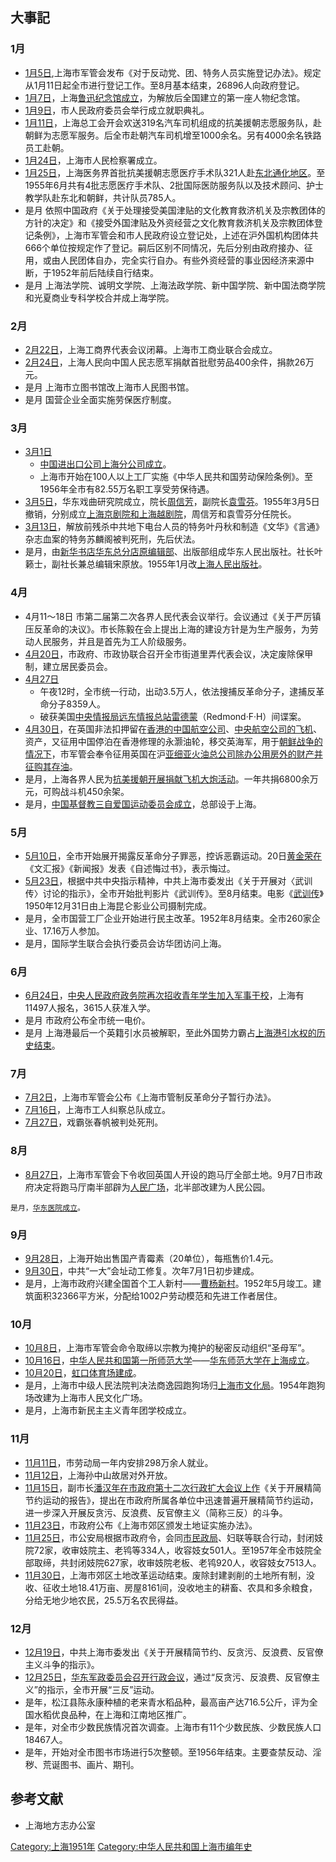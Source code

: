 ## 大事記

### 1月

  - [1月5日](../Page/1月5日.md "wikilink"),上海市军管会发布《对于反动党、团、特务人员实施登记办法》。规定从1月11日起全市进行登记工作。至8月基本结束，26896人向政府登记。
  - [1月7日](../Page/1月7日.md "wikilink")，上海[鲁迅纪念馆成立](../Page/鲁迅.md "wikilink")，为解放后全国建立的第一座人物纪念馆。
  - [1月9日](../Page/1月9日.md "wikilink")，市人民政府委员会举行成立就职典礼。
  - [1月11日](../Page/1月11日.md "wikilink")，上海总工会开会欢送319名汽车司机组成的抗美援朝志愿服务队，赴朝鲜为志愿军服务。后全市赴朝汽车司机增至1000余名。另有4000余名铁路员工赴朝。
  - [1月24日](../Page/1月24日.md "wikilink")，上海市人民检察署成立。
  - [1月25日](../Page/1月25日.md "wikilink")，上海医务界首批抗美援朝志愿医疗手术队321人赴[东北](../Page/中国东北地区.md "wikilink")[通化地区](https://zh.wikipedia.org/wiki/通化 "wikilink")。至1955年6月共有4批志愿医疗手术队、2批国际医防服务队以及技术顾问、护士教学队赴东北和朝鲜，共计队员785人。
  - 是月
    依照中国政府《关于处理接受美国津贴的文化教育救济机关及宗教团体的方针的决定》和《接受外国津贴及外资经营之文化教育救济机关及宗教团体登记条例》，上海市军管会和市人民政府设立登记处，上述在沪外国机构团体共666个单位按规定作了登记。嗣后区别不同情况，先后分别由政府接办、征用，或由人民团体自办，完全实行自办。有些外资经营的事业因经济来源中断，于1952年前后陆续自行结束。
  - 是月 上海法学院、诚明文学院、上海法政学院、新中国学院、新中国法商学院和光夏商业专科学校合并成上海学院。

### 2月

  - [2月22日](../Page/2月22日.md "wikilink")，上海工商界代表会议闭幕。上海市工商业联合会成立。
  - [2月24日](../Page/2月24日.md "wikilink")，上海人民向中国人民志愿军捐献首批慰劳品400余件，捐款26万元。
  - 是月 上海市立图书馆改上海市人民图书馆。
  - 是月 国营企业全面实施劳保医疗制度。

### 3月

  - [3月1日](../Page/3月1日.md "wikilink")
      - [中国进出口公司上海分公司成立](https://zh.wikipedia.org/wiki/中国进出口公司 "wikilink")。
      - 上海市开始在100人以上工厂实施《中华人民共和国劳动保险条例》。至1956年全市有82.55万名职工享受劳保待遇。
  - [3月5日](../Page/3月5日.md "wikilink")，华东戏曲研究院成立，院长[周信芳](../Page/周信芳.md "wikilink")，副院长[袁雪芬](../Page/袁雪芬.md "wikilink")。1955年3月5日撤销，分别成立[上海京剧院和](https://zh.wikipedia.org/wiki/上海京剧院 "wikilink")[上海越剧院](https://zh.wikipedia.org/wiki/上海越剧院 "wikilink")，周信芳和袁雪芬分任院长。
  - [3月13日](../Page/3月13日.md "wikilink")，解放前残杀中共地下电台人员的特务叶丹秋和制造《文华》《言通》杂志血案的特务苏麟阁被判死刑，先后伏法。
  - 是月，由[新华书店华东总分店原编辑部](../Page/新华书店.md "wikilink")、出版部组成华东人民出版社。社长叶籁士，副社长兼总编辑宋原放。1955年1月改[上海人民出版社](https://zh.wikipedia.org/wiki/上海人民出版社 "wikilink")。

### 4月

  - 4月11～18日
    市第二届第二次各界人民代表会议举行。会议通过《关于严厉镇压反革命的决议》。市长陈毅在会上提出上海的建设方针是为生产服务，为劳动人民服务，并且是首先为工人阶级服务。
  - [4月20日](../Page/4月20日.md "wikilink")，市政府、市政协联合召开全市街道里弄代表会议，决定废除保甲制，建立居民委员会。
  - [4月27日](../Page/4月27日.md "wikilink")
      - 午夜12时，全市统一行动，出动3.5万人，依法搜捕反革命分子，逮捕反革命分子8359人。
      - 破获美国[中央情报局远东情报总站雷德蒙](../Page/中央情报局.md "wikilink")（Redmond·F·H）间谍案。
  - [4月30日](../Page/4月30日.md "wikilink")，在英国非法扣押留在[香港的](../Page/香港.md "wikilink")[中国航空公司](https://zh.wikipedia.org/wiki/中国航空公司 "wikilink")、[中央航空公司的飞机](https://zh.wikipedia.org/wiki/中央航空公司 "wikilink")、资产，又征用中国停泊在香港修理的永灏油轮，移交英海军，用于[朝鲜战争的情况下](../Page/朝鲜战争.md "wikilink")，市军管会奉令征用英国在沪[亚细亚火油总公司除办公用房外的财产并征购其存油](https://zh.wikipedia.org/wiki/亚细亚火油总公司 "wikilink")。
  - 是月，上海各界人民为[抗美援朝开展捐献飞机大炮活动](https://zh.wikipedia.org/wiki/抗美援朝 "wikilink")。一年共捐6800余万元，可购战斗机450余架。
  - 是月，[中国基督教三自爱国运动委员会成立](../Page/中国基督教三自爱国运动委员会.md "wikilink")，总部设于上海。

### 5月

  - [5月10日](../Page/5月10日.md "wikilink")，全市开始展开揭露反革命分子罪恶，控诉恶霸运动。20日[黄金荣在](../Page/黄金荣.md "wikilink")《文汇报》《新闻报》发表《自述悔过书》，表示悔过。
  - [5月23日](../Page/5月23日.md "wikilink")，根据中共中央指示精神，中共上海市委发出《关于开展对〈武训传〉讨论的指示》，全市开始批判影片《武训传》。至8月结束。电影《[武训传](../Page/武训传.md "wikilink")》1950年12月31日由上海昆仑影业公司摄制完成。
  - 是月，全市国营工厂企业开始进行民主改革。1952年8月结束。全市260家企业、17.16万人参加。
  - 是月，国际学生联合会执行委员会访华团访问上海。

### 6月

  - [6月24日](../Page/6月24日.md "wikilink")，[中央人民政府](https://zh.wikipedia.org/wiki/中央人民政府 "wikilink")[政务院再次招收青年学生加入军事干校](https://zh.wikipedia.org/wiki/政务院 "wikilink")，上海有11497人报名，3615人获准入学。
  - 是月 市政府公布全市统一电价。
  - 是月 上海港最后一个英籍引水员被解职，至此外国势力霸占[上海港引水权的历史结束](../Page/上海港.md "wikilink")。

### 7月

  - [7月2日](../Page/7月2日.md "wikilink")，上海市军管会公布《上海市管制反革命分子暂行办法》。
  - [7月16日](https://zh.wikipedia.org/wiki/7月16日 "wikilink")，上海市工人纠察总队成立。
  - [7月27日](https://zh.wikipedia.org/wiki/7月27日 "wikilink")，戏霸张春帆被判处死刑。

### 8月

  - [8月27日](../Page/8月27日.md "wikilink")，上海市军管会下令收回英国人开设的跑马厅全部土地。9月7日市政府决定将跑马厅南半部辟为[人民广场](https://zh.wikipedia.org/wiki/人民广场 "wikilink")，北半部改建为人民公园。

`是月，`[`华东医院成立`](../Page/华东医院.md "wikilink")`。`

### 9月

  - [9月28日](../Page/9月28日.md "wikilink")，上海开始出售国产青霉素（20单位），每瓶售价1.4元。
  - [9月30日](../Page/9月30日.md "wikilink")，中共“一大”会址动工修复。次年7月1日初步建成。
  - 是月，上海市政府兴建全国首个工人新村——[曹杨新村](../Page/曹杨新村.md "wikilink")。1952年5月竣工。建筑面积32366平方米，分配给1002户劳动模范和先进工作者居住。

### 10月

  - [10月8日](../Page/10月8日.md "wikilink")，上海市军管会命令取缔以宗教为掩护的秘密反动组织“圣母军”。
  - [10月16日](../Page/10月16日.md "wikilink")，[中华人民共和国第一所师范大学](https://zh.wikipedia.org/wiki/中华人民共和国 "wikilink")——[华东师范大学在](../Page/华东师范大学.md "wikilink")[上海成立](https://zh.wikipedia.org/wiki/上海 "wikilink")。
  - [10月20日](../Page/10月20日.md "wikilink")，[虹口体育场建成](https://zh.wikipedia.org/wiki/虹口体育场 "wikilink")。
  - 是月，上海市中级人民法院判决法商逸园跑狗场归[上海市文化局](https://zh.wikipedia.org/wiki/上海市文化局 "wikilink")。1954年跑狗场改建为上海市人民文化广场。
  - 是月，上海市新民主主义青年团学校成立。

### 11月

  - [11月11日](../Page/11月11日.md "wikilink")，市劳动局一年内安排298万余人就业。
  - [11月12日](../Page/11月12日.md "wikilink")，上海孙中山故居对外开放。
  - [11月15日](../Page/11月15日.md "wikilink")，副市长[潘汉年在市政府第十二次行政扩大会议上作](../Page/潘汉年.md "wikilink")《关于开展精简节约运动的报告》，提出在市政府所属各单位中迅速普遍开展精简节约运动，进一步深入开展反贪污、反浪费、反官僚主义（简称三反）的斗争。
  - [11月23日](../Page/11月23日.md "wikilink")，市政府公布《上海市郊区颁发土地证实施办法》。
  - [11月25日](../Page/11月25日.md "wikilink")，市公安局根据市政府令，会同[市民政局](https://zh.wikipedia.org/wiki/上海市民政局 "wikilink")、妇联等联合行动，封闭妓院72家，收审妓院主、老鸨等334人，收容妓女501人。至1957年全市妓院全部取缔，共封闭妓院627家，收审妓院老板、老鸨920人，收容妓女7513人。
  - [11月30日](../Page/11月30日.md "wikilink")，上海市郊区土地改革运动结束。废除封建剥削的土地所有制，没收、征收土地18.41万亩、房屋8161间，没收地主的耕畜、农具和多余粮食，分给无地少地农民，25.5万名农民得益。

### 12月

  - [12月19日](../Page/12月19日.md "wikilink")，中共上海市委发出《关于开展精简节约、反贪污、反浪费、反官僚主义斗争的指示》。
  - [12月25日](../Page/12月25日.md "wikilink")，[华东军政委员会召开行政会议](../Page/华东军政委员会.md "wikilink")，通过“反贪污、反浪费、反官僚主义”的指示，全市开展“三反”运动。
  - 是年，松江县陈永康种植的老来青水稻品种，最高亩产达716.5公斤，评为全国水稻优良品种，在上海和江南地区推广。
  - 是年，对全市少数民族情况首次调查。上海市有11个少数民族、少数民族人口18467人。
  - 是年，开始对全市图书市场进行5次整顿。至1956年结束。主要查禁反动、淫秽、荒诞图书、画片、期刊。

## 参考文献

  - 上海地方志办公室

<div class="references-small">

<references />

</div>

[Category:上海1951年](https://zh.wikipedia.org/wiki/Category:上海1951年 "wikilink")
[Category:中华人民共和国上海市编年史](https://zh.wikipedia.org/wiki/Category:中华人民共和国上海市编年史 "wikilink")